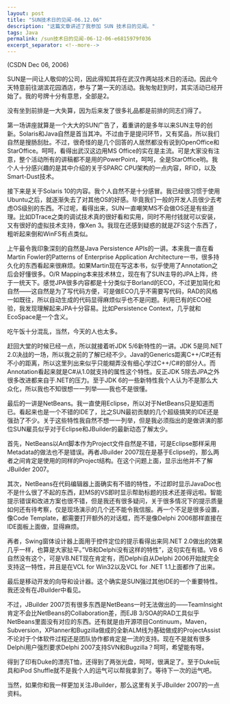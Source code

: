 ```yaml
---
layout: post
title: "SUN技术日的见闻-06.12.06"
description: "这篇文章讲述了我参加 SUN 技术日的见闻。"
tags: Java
permalink: /sun技术日的见闻-06-12-06-e6815979f036
excerpt_separator: <!--more-->
---
```

(CSDN Dec 06, 2006)

SUN是一间让人敬仰的公司，因此得知其将在武汉作两站技术日的活动。因此今天特意前往湖滨花园酒店，参与了第一天的活动。我匆匆赶到时，其实活动已经开始了。我的号牌十分有意思，全部是2。
<!--more-->

没有坐到前排是一大失算，因为后来发了很多礼品都是前排的同志们得了。

第一场讲座就算是一个大大的SUN广告了，着重讲的是多年以来SUN主导的创新。Solaris和Java自然是首当其冲。不过由于是提问环节，又有奖品，所以我们自然是搜肠刮肚。不过，很奇怪的是几个回答的人居然都没有说到OpenOffice和StarOffice。呵呵，看得出武汉这边用MS Office的实在是主流。可是大家没有注意，整个活动所有的讲稿都不是用的PowerPoint，呵呵，全是StarOffice哟。我个人十分感兴趣的是其中介绍的关于SPARC CPU架构的一点内容，RFID，以及Smart-Dust技术。

接下来是关于Solaris 10的内容。我个人自然不是十分感冒。我已经很习惯于使用Ubuntu之后，就逐渐失去了对其他OS的好感。毕竟我们一般的开发人员很少去考虑OS级别的东西。不过呢，看得出来，SUN一直嘲笑MS不会做OS还是有些道理。比如DTrace之类的调试技术真的很好看和实用，同时不用付钱就可以安装，又有很好的虚拟技术支持，像Xen 3。我现在还感到疑惑的就是ZFS这个东西了，粗听起来倒和WinFS有点类似。

上午最令我印象深刻的自然是Java Persistence APIs的一讲。本来我一直在看Martin Fowler的Patterns of Enterprise Application Architecture一书，很多持久化的东西看起来很麻烦。如果Martin现在写这本书，似乎使用了Annotation之后会好懂很多。O/R Mapping本来技术林立，现在有了SUN主导的JPA上阵，终于一统天下。感觉JPA很多内容都是十分类似于Borland的ECO，不过更加简化和自然――这自然是为了写代码方便，可是做ECO几乎不需要写代码，RAD的风格一如既往，所以自动生成的代码显得麻烦似乎也不是问题。利用已有的ECO经验，我发现理解起来JPA十分容易。比如Persistence Context，几乎就和EcoSpace是一个含义。

吃午饭十分混乱，当然，今天的人也太多。

赶回大堂的时候已经一点，所以就接着听JDK 5/6新特性的一讲。JDK 5是同.NET 2.0决战的一场，所以我之前的了解已经不少。Java的Generics距离C++/C#还有不小的距离，所以这里列出来似乎只能糊弄没有细心学过C++/C#的部分人。而Annotation看起来就是C#从1.0就支持的属性这个特性。反正JDK 5除去JPA之外很多改进都来自于.NET的压力。至于JDK 6的一些新特性我个人认为不是那么大众化，所以我也不知很想一一列举――我也不是很懂。

最后的一讲是NetBeans。我一直使用Eclipse，所以对于NetBeans只是知道而已。看起来也是一个不错的IDE了，比之SUN最初贡献的几个超级搞笑的IDE还是强劲了不少。关于这些特性我自然不想一一列举，但是我必须指出的是做讲演的那位SUN雇员似乎对于Eclipse和JBuilder的最新动态了解太少。

首先，NetBeans以Ant脚本作为Project文件自然是不错，可是Eclipse那样采用Metadata的做法也不是错误。再者JBuilder 2007现在是基于Eclipse的，那么两者之间肯定是使用的同样的Project结构。在这个问题上面，显示出他并不了解JBuilder 2007。

其次，NetBeans在代码编辑器上面确实有不错的特性，不过即时显示JavaDoc也不是什么很了不起的东西，赶MS的VS即时显示帮助标题的技术还差得远啦。智能提示错误和改进方案也很不错，但是我还有很多疑问，关于很多情况下的提示质量如何还有待考察，仅是现场演示的几个还不能令我信服。再一个不足是很多设置，像Code Template，都需要打开额外的对话框，而不是像Delphi 2006那样直接在IDE面板上面做，显得麻烦。

再者，Swing窗体设计器上面用于控件定位的提示看得出来同.NET 2.0做出的效果几乎一样，也算是大家扯平。”VB和Delphi没有这样的特性”，这句实在有错。VB 6自然没有这个，可是VB.NET现在肯定有，而Delphi自从Delphi 2006开始就完全支持这一特性，并且是在VCL for Win32以及VCL for .NET 1.1上面都作了出来。

最后是移动开发的向导和设计器。这个确实是SUN强过其他IDE的一个重要特性。我还没有在JBuilder中看见。

不过，JBuilder 2007页有很多东西是NetBeans一时无法做出的――TeamInsight肯定不会比NetBeans的Collaboration差，而EJB 3/SOA的RAD工具似乎NetBeans里面没有对应的东西。还有就是由开源项目Continuum，Maven，Subversion，XPlanner和Bugzilla做成的全新ALM线为基础做成的ProjectAssist不论对于个体软件过程还是团队协作都肯定是一流的支持。现在不是就有很多Delphi用户强烈要求Delphi 2007支持SVN和Bugzilla？呵呵，希望能有呀。

得到了印有Duke的漂亮T恤，还得到了两张光盘，呵呵，很满足了。至于Duke玩具和iPod Shuffle就不是我个人的运气可以帮我拿到了。等待下一次的运气吧。

当然，如果你和我一样更加关注JBuilder，那么这里有关于JBuilder 2007的一点资料。
